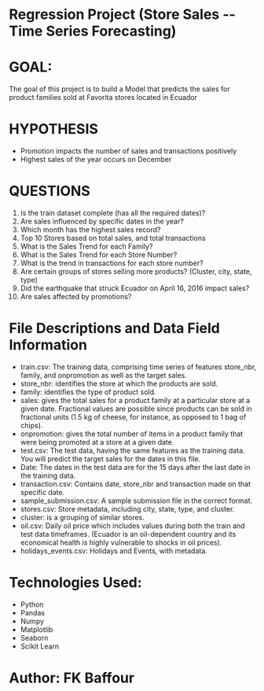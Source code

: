# Regression Project (Store Sales -- Time Series Forecasting)

# GOAL:
The goal of this project is to build a Model that predicts the sales for product families sold at Favorita stores located in Ecuador

# HYPOTHESIS

* Promotion impacts the number of sales and transactions positively
* Highest sales of the year occurs on December

# QUESTIONS

1. Is the train dataset complete (has all the required dates)?
2. Are sales influenced by specific dates in the year?
3. Which month has the highest sales record?
4. Top 10 Stores based on total sales, and total transactions
5. What is the Sales Trend for each Family?
6. What is the Sales Trend for each Store Number?
7. What is the trend in transactions for each store number?
8. Are certain groups of stores selling more products? (Cluster, city, state, type)
9. Did the earthquake that struck Ecuador on April 16, 2016 impact sales?
10. Are sales affected by promotions?

# File Descriptions and Data Field Information

* train.csv: The training data, comprising time series of features store_nbr, family, and onpromotion as well as the target sales.
* store_nbr: identifies the store at which the products are sold.
* family: identifies the type of product sold.
* sales: gives the total sales for a product family at a particular store at a given date. Fractional values are possible since products can be sold in fractional units (1.5 kg of cheese, for instance, as opposed to 1 bag of chips).
* onpromotion: gives the total number of items in a product family that were being promoted at a store at a given date.
* test.csv: The test data, having the same features as the training data. You will predict the target sales for the dates in this file.
* Date: The dates in the test data are for the 15 days after the last date in the training data.
* transaction.csv: Contains date, store_nbr and transaction made on that specific date.
* sample_submission.csv: A sample submission file in the correct format.
* stores.csv: Store metadata, including city, state, type, and cluster.
* cluster: is a grouping of similar stores.
* oil.csv: Daily oil price which includes values during both the train and test data timeframes. (Ecuador is an oil-dependent country and its economical health is highly vulnerable to shocks in oil prices).
* holidays_events.csv: Holidays and Events, with metadata.

# Technologies Used:
* Python
* Pandas
* Numpy
* Matplotlib
* Seaborn
* Scikit Learn

# Author: FK Baffour
